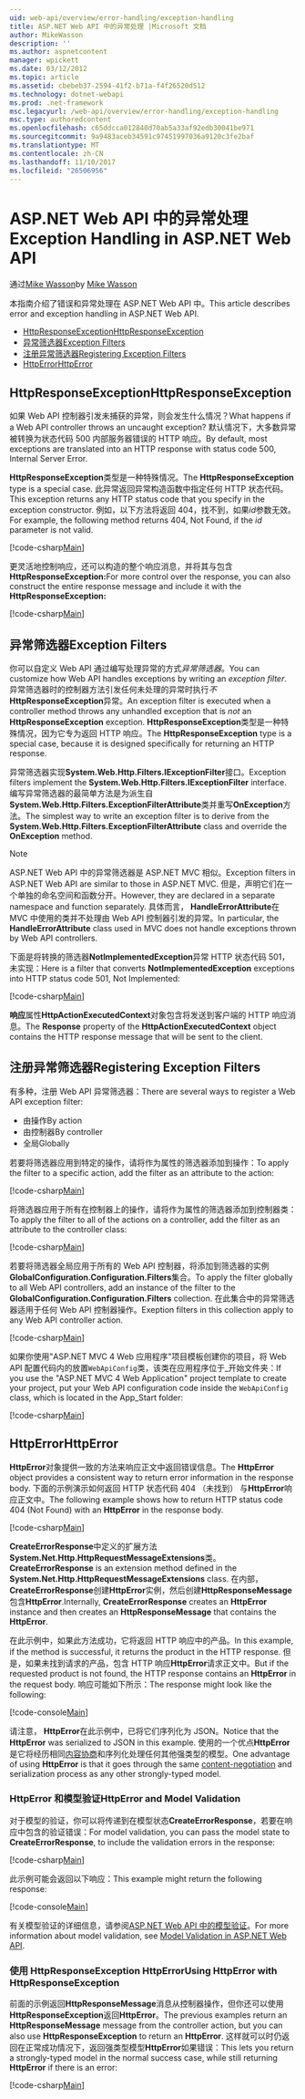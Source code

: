 ```yaml
---
uid: web-api/overview/error-handling/exception-handling
title: ASP.NET Web API 中的异常处理 |Microsoft 文档
author: MikeWasson
description: ''
ms.author: aspnetcontent
manager: wpickett
ms.date: 03/12/2012
ms.topic: article
ms.assetid: cbebeb37-2594-41f2-b71a-f4f26520d512
ms.technology: dotnet-webapi
ms.prod: .net-framework
msc.legacyurl: /web-api/overview/error-handling/exception-handling
msc.type: authoredcontent
ms.openlocfilehash: c65ddcca012840d70ab5a33af92edb30041be971
ms.sourcegitcommit: 9a9483aceb34591c97451997036a9120c3fe2baf
ms.translationtype: MT
ms.contentlocale: zh-CN
ms.lasthandoff: 11/10/2017
ms.locfileid: "26506956"
---
```

<a name="exception-handling-in-aspnet-web-api"></a><span data-ttu-id="54b62-102">ASP.NET Web API 中的异常处理</span><span class="sxs-lookup"><span data-stu-id="54b62-102">Exception Handling in ASP.NET Web API</span></span>
====================
<span data-ttu-id="54b62-103">通过[Mike Wasson](https://github.com/MikeWasson)</span><span class="sxs-lookup"><span data-stu-id="54b62-103">by [Mike Wasson](https://github.com/MikeWasson)</span></span>

<span data-ttu-id="54b62-104">本指南介绍了错误和异常处理在 ASP.NET Web API 中。</span><span class="sxs-lookup"><span data-stu-id="54b62-104">This article describes error and exception handling in ASP.NET Web API.</span></span>

- [<span data-ttu-id="54b62-105">HttpResponseException</span><span class="sxs-lookup"><span data-stu-id="54b62-105">HttpResponseException</span></span>](#httpresponserexception)
- [<span data-ttu-id="54b62-106">异常筛选器</span><span class="sxs-lookup"><span data-stu-id="54b62-106">Exception Filters</span></span>](#exception_filters)
- [<span data-ttu-id="54b62-107">注册异常筛选器</span><span class="sxs-lookup"><span data-stu-id="54b62-107">Registering Exception Filters</span></span>](#registering_exception_filters)
- [<span data-ttu-id="54b62-108">HttpError</span><span class="sxs-lookup"><span data-stu-id="54b62-108">HttpError</span></span>](#httperror)

<a id="httpresponserexception"></a>
## <a name="httpresponseexception"></a><span data-ttu-id="54b62-109">HttpResponseException</span><span class="sxs-lookup"><span data-stu-id="54b62-109">HttpResponseException</span></span>

<span data-ttu-id="54b62-110">如果 Web API 控制器引发未捕获的异常，则会发生什么情况？</span><span class="sxs-lookup"><span data-stu-id="54b62-110">What happens if a Web API controller throws an uncaught exception?</span></span> <span data-ttu-id="54b62-111">默认情况下，大多数异常被转换为状态代码 500 内部服务器错误的 HTTP 响应。</span><span class="sxs-lookup"><span data-stu-id="54b62-111">By default, most exceptions are translated into an HTTP response with status code 500, Internal Server Error.</span></span>

<span data-ttu-id="54b62-112">**HttpResponseException**类型是一种特殊情况。</span><span class="sxs-lookup"><span data-stu-id="54b62-112">The **HttpResponseException** type is a special case.</span></span> <span data-ttu-id="54b62-113">此异常返回异常构造函数中指定任何 HTTP 状态代码。</span><span class="sxs-lookup"><span data-stu-id="54b62-113">This exception returns any HTTP status code that you specify in the exception constructor.</span></span> <span data-ttu-id="54b62-114">例如，以下方法将返回 404，找不到，如果*id*参数无效。</span><span class="sxs-lookup"><span data-stu-id="54b62-114">For example, the following method returns 404, Not Found, if the *id* parameter is not valid.</span></span>

[!code-csharp[Main](exception-handling/samples/sample1.cs)]

<span data-ttu-id="54b62-115">更灵活地控制响应，还可以构造的整个响应消息，并将其与包含**HttpResponseException:**</span><span class="sxs-lookup"><span data-stu-id="54b62-115">For more control over the response, you can also construct the entire response message and include it with the **HttpResponseException:**</span></span> 

[!code-csharp[Main](exception-handling/samples/sample2.cs)]

<a id="exception_filters"></a>
## <a name="exception-filters"></a><span data-ttu-id="54b62-116">异常筛选器</span><span class="sxs-lookup"><span data-stu-id="54b62-116">Exception Filters</span></span>

<span data-ttu-id="54b62-117">你可以自定义 Web API 通过编写处理异常的方式*异常筛选器*。</span><span class="sxs-lookup"><span data-stu-id="54b62-117">You can customize how Web API handles exceptions by writing an *exception filter*.</span></span> <span data-ttu-id="54b62-118">异常筛选器时的控制器方法引发任何未处理的异常时执行*不* **HttpResponseException**异常。</span><span class="sxs-lookup"><span data-stu-id="54b62-118">An exception filter is executed when a controller method throws any unhandled exception that is *not* an **HttpResponseException** exception.</span></span> <span data-ttu-id="54b62-119">**HttpResponseException**类型是一种特殊情况，因为它专为返回 HTTP 响应。</span><span class="sxs-lookup"><span data-stu-id="54b62-119">The **HttpResponseException** type is a special case, because it is designed specifically for returning an HTTP response.</span></span>

<span data-ttu-id="54b62-120">异常筛选器实现**System.Web.Http.Filters.IExceptionFilter**接口。</span><span class="sxs-lookup"><span data-stu-id="54b62-120">Exception filters implement the **System.Web.Http.Filters.IExceptionFilter** interface.</span></span> <span data-ttu-id="54b62-121">编写异常筛选器的最简单方法是为派生自**System.Web.Http.Filters.ExceptionFilterAttribute**类并重写**OnException**方法。</span><span class="sxs-lookup"><span data-stu-id="54b62-121">The simplest way to write an exception filter is to derive from the **System.Web.Http.Filters.ExceptionFilterAttribute** class and override the **OnException** method.</span></span>

> [!NOTE]
> <span data-ttu-id="54b62-122">ASP.NET Web API 中的异常筛选器是 ASP.NET MVC 相似。</span><span class="sxs-lookup"><span data-stu-id="54b62-122">Exception filters in ASP.NET Web API are similar to those in ASP.NET MVC.</span></span> <span data-ttu-id="54b62-123">但是，声明它们在一个单独的命名空间和函数分开。</span><span class="sxs-lookup"><span data-stu-id="54b62-123">However, they are declared in a separate namespace and function separately.</span></span> <span data-ttu-id="54b62-124">具体而言， **HandleErrorAttribute**在 MVC 中使用的类并不处理由 Web API 控制器引发的异常。</span><span class="sxs-lookup"><span data-stu-id="54b62-124">In particular, the **HandleErrorAttribute** class used in MVC does not handle exceptions thrown by Web API controllers.</span></span>


<span data-ttu-id="54b62-125">下面是将转换的筛选器**NotImplementedException**异常 HTTP 状态代码 501，未实现：</span><span class="sxs-lookup"><span data-stu-id="54b62-125">Here is a filter that converts **NotImplementedException** exceptions into HTTP status code 501, Not Implemented:</span></span>

[!code-csharp[Main](exception-handling/samples/sample3.cs)]

<span data-ttu-id="54b62-126">**响应**属性**HttpActionExecutedContext**对象包含将发送到客户端的 HTTP 响应消息。</span><span class="sxs-lookup"><span data-stu-id="54b62-126">The **Response** property of the **HttpActionExecutedContext** object contains the HTTP response message that will be sent to the client.</span></span>

<a id="registering_exception_filters"></a>
## <a name="registering-exception-filters"></a><span data-ttu-id="54b62-127">注册异常筛选器</span><span class="sxs-lookup"><span data-stu-id="54b62-127">Registering Exception Filters</span></span>

<span data-ttu-id="54b62-128">有多种，注册 Web API 异常筛选器：</span><span class="sxs-lookup"><span data-stu-id="54b62-128">There are several ways to register a Web API exception filter:</span></span>

- <span data-ttu-id="54b62-129">由操作</span><span class="sxs-lookup"><span data-stu-id="54b62-129">By action</span></span>
- <span data-ttu-id="54b62-130">由控制器</span><span class="sxs-lookup"><span data-stu-id="54b62-130">By controller</span></span>
- <span data-ttu-id="54b62-131">全局</span><span class="sxs-lookup"><span data-stu-id="54b62-131">Globally</span></span>

<span data-ttu-id="54b62-132">若要将筛选器应用到特定的操作，请将作为属性的筛选器添加到操作：</span><span class="sxs-lookup"><span data-stu-id="54b62-132">To apply the filter to a specific action, add the filter as an attribute to the action:</span></span>

[!code-csharp[Main](exception-handling/samples/sample4.cs)]

<span data-ttu-id="54b62-133">将筛选器应用于所有在控制器上的操作，请将作为属性的筛选器添加到控制器类：</span><span class="sxs-lookup"><span data-stu-id="54b62-133">To apply the filter to all of the actions on a controller, add the filter as an attribute to the controller class:</span></span>

[!code-csharp[Main](exception-handling/samples/sample5.cs)]

<span data-ttu-id="54b62-134">若要将筛选器全局应用于所有的 Web API 控制器，将添加到筛选器的实例**GlobalConfiguration.Configuration.Filters**集合。</span><span class="sxs-lookup"><span data-stu-id="54b62-134">To apply the filter globally to all Web API controllers, add an instance of the filter to the **GlobalConfiguration.Configuration.Filters** collection.</span></span> <span data-ttu-id="54b62-135">在此集合中的异常筛选器适用于任何 Web API 控制器操作。</span><span class="sxs-lookup"><span data-stu-id="54b62-135">Exeption filters in this collection apply to any Web API controller action.</span></span>

[!code-csharp[Main](exception-handling/samples/sample6.cs)]

<span data-ttu-id="54b62-136">如果你使用"ASP.NET MVC 4 Web 应用程序"项目模板创建你的项目，将 Web API 配置代码内的放置`WebApiConfig`类，该类在应用程序位于\_开始文件夹：</span><span class="sxs-lookup"><span data-stu-id="54b62-136">If you use the "ASP.NET MVC 4 Web Application" project template to create your project, put your Web API configuration code inside the `WebApiConfig` class, which is located in the App\_Start folder:</span></span>

[!code-csharp[Main](exception-handling/samples/sample7.cs?highlight=5)]

<a id="httperror"></a>
## <a name="httperror"></a><span data-ttu-id="54b62-137">HttpError</span><span class="sxs-lookup"><span data-stu-id="54b62-137">HttpError</span></span>

<span data-ttu-id="54b62-138">**HttpError**对象提供一致的方法来响应正文中返回错误信息。</span><span class="sxs-lookup"><span data-stu-id="54b62-138">The **HttpError** object provides a consistent way to return error information in the response body.</span></span> <span data-ttu-id="54b62-139">下面的示例演示如何返回 HTTP 状态代码 404 （未找到） 与**HttpError**响应正文中。</span><span class="sxs-lookup"><span data-stu-id="54b62-139">The following example shows how to return HTTP status code 404 (Not Found) with an **HttpError** in the response body.</span></span>

[!code-csharp[Main](exception-handling/samples/sample8.cs)]

<span data-ttu-id="54b62-140">**CreateErrorResponse**中定义的扩展方法**System.Net.Http.HttpRequestMessageExtensions**类。</span><span class="sxs-lookup"><span data-stu-id="54b62-140">**CreateErrorResponse** is an extension method defined in the **System.Net.Http.HttpRequestMessageExtensions** class.</span></span> <span data-ttu-id="54b62-141">在内部， **CreateErrorResponse**创建**HttpError**实例，然后创建**HttpResponseMessage**包含**HttpError**.</span><span class="sxs-lookup"><span data-stu-id="54b62-141">Internally, **CreateErrorResponse** creates an **HttpError** instance and then creates an **HttpResponseMessage** that contains the **HttpError**.</span></span>

<span data-ttu-id="54b62-142">在此示例中，如果此方法成功，它将返回 HTTP 响应中的产品。</span><span class="sxs-lookup"><span data-stu-id="54b62-142">In this example, if the method is successful, it returns the product in the HTTP response.</span></span> <span data-ttu-id="54b62-143">但是，如果未找到请求的产品，包含 HTTP 响应**HttpError**请求正文中。</span><span class="sxs-lookup"><span data-stu-id="54b62-143">But if the requested product is not found, the HTTP response contains an **HttpError** in the request body.</span></span> <span data-ttu-id="54b62-144">响应可能如下所示：</span><span class="sxs-lookup"><span data-stu-id="54b62-144">The response might look like the following:</span></span>

[!code-console[Main](exception-handling/samples/sample9.cmd)]

<span data-ttu-id="54b62-145">请注意， **HttpError**在此示例中，已将它们序列化为 JSON。</span><span class="sxs-lookup"><span data-stu-id="54b62-145">Notice that the **HttpError** was serialized to JSON in this example.</span></span> <span data-ttu-id="54b62-146">使用的一个优点**HttpError**是它将经历相同[内容协商](../formats-and-model-binding/content-negotiation.md)和序列化处理任何其他强类型的模型。</span><span class="sxs-lookup"><span data-stu-id="54b62-146">One advantage of using **HttpError** is that it goes through the same [content-negotiation](../formats-and-model-binding/content-negotiation.md) and serialization process as any other strongly-typed model.</span></span>

### <a name="httperror-and-model-validation"></a><span data-ttu-id="54b62-147">HttpError 和模型验证</span><span class="sxs-lookup"><span data-stu-id="54b62-147">HttpError and Model Validation</span></span>

<span data-ttu-id="54b62-148">对于模型的验证，你可以将传递到在模型状态**CreateErrorResponse**，若要在响应中包含的验证错误：</span><span class="sxs-lookup"><span data-stu-id="54b62-148">For model validation, you can pass the model state to **CreateErrorResponse**, to include the validation errors in the response:</span></span>

[!code-csharp[Main](exception-handling/samples/sample10.cs)]

<span data-ttu-id="54b62-149">此示例可能会返回以下响应：</span><span class="sxs-lookup"><span data-stu-id="54b62-149">This example might return the following response:</span></span>

[!code-console[Main](exception-handling/samples/sample11.cmd)]

<span data-ttu-id="54b62-150">有关模型验证的详细信息，请参阅[ASP.NET Web API 中的模型验证](../formats-and-model-binding/model-validation-in-aspnet-web-api.md)。</span><span class="sxs-lookup"><span data-stu-id="54b62-150">For more information about model validation, see [Model Validation in ASP.NET Web API](../formats-and-model-binding/model-validation-in-aspnet-web-api.md).</span></span>

### <a name="using-httperror-with-httpresponseexception"></a><span data-ttu-id="54b62-151">使用 HttpResponseException HttpError</span><span class="sxs-lookup"><span data-stu-id="54b62-151">Using HttpError with HttpResponseException</span></span>

<span data-ttu-id="54b62-152">前面的示例返回**HttpResponseMessage**消息从控制器操作，但你还可以使用**HttpResponseException**返回**HttpError**。</span><span class="sxs-lookup"><span data-stu-id="54b62-152">The previous examples return an **HttpResponseMessage** message from the controller action, but you can also use **HttpResponseException** to return an **HttpError**.</span></span> <span data-ttu-id="54b62-153">这样就可以时仍返回在正常成功情况下，返回强类型模型**HttpError**如果错误：</span><span class="sxs-lookup"><span data-stu-id="54b62-153">This lets you return a strongly-typed model in the normal success case, while still returning **HttpError** if there is an error:</span></span>

[!code-csharp[Main](exception-handling/samples/sample12.cs)]
